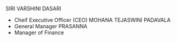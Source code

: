 SIRI VARSHINI DASARI 
- Cheif Executive Officer (CEO)
MOHANA TEJASWINI PADAVALA
- General Manager
PRASANNA
- Manager of Finance
